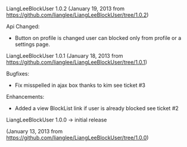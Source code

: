 LiangLeeBlockUser 1.0.2
(January 19, 2013 from https://github.com/lianglee/LiangLeeBlockUser/tree/1.0.2)

Api Changed:

* Button on profile is changed user can blocked only from profile or a settings page. 



LiangLeeBlockUser 1.0.1 
(January 18, 2013 from https://github.com/lianglee/LiangLeeBlockUser/tree/1.0.1)

Bugfixes:

* Fix misspelled in ajax box thanks to kim see ticket #3  

Enhancements:

* Added a view BlockList link if user is already blocked see ticket #2


LiangLeeBlockUser 1.0.0 -> initial release

(January 13, 2013 from https://github.com/lianglee/LiangLeeBlockUser/tree/1.0.0)


